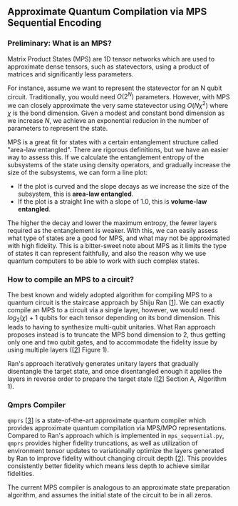 ## Approximate Quantum Compilation via MPS Sequential Encoding

### Preliminary: What is an MPS?

Matrix Product States (MPS) are 1D tensor networks which are used to approximate dense tensors, such as statevectors, using a product of matrices and significantly
less parameters.

For instance, assume we want to represent the statevector for an N qubit circuit. Traditionally, you would need $O(2^N)$ parameters. However, with MPS we can
closely approximate the very same statevector using $O(N \chi^2)$ where $\chi$ is the bond dimension. Given a modest and constant bond dimension as we increase
$N$, we achieve an exponential reducion in the number of parameters to represent the state.

MPS is a great fit for states with a certain entanglement structure called "area-law entangled". There are rigorous definitions, but we have an easier way to
assess this. If we calculate the entanglement entropy of the subsystems of the state using density operators, and gradually increase the size of the subsystems,
we can form a line plot:

- If the plot is curved and the slope decays as we increase the size of the subsystem, this is **area-law entangled**.
- If the plot is a straight line with a slope of 1.0, this is **volume-law entangled**.

The higher the decay and lower the maximum entropy, the fewer layers required as the entanglement is weaker. With this, we can easily assess what type of states are
a good for MPS, and what may not be approximated with high fidelity. This is a bitter-sweet note about MPS as it limits the type of states it can represent faithfully,
and also the reason why we use quantum computers to be able to work with such complex states.

### How to compile an MPS to a circuit?

The best known and widely adopted algorithm for compiling MPS to a quantum circuit is the staircase approach by Shiju Ran [[1]]. We can exactly compile an MPS to a
circuit via a single layer, however, we would need $log_2(\chi) + 1$ qubits for each tensor depending on its bond dimension. This leads to having to synthesize multi-qubit
unitaries. What Ran approach proposes instead is to truncate the MPS bond dimension to 2, thus getting only one and two qubit gates, and to accommodate the fidelity issue
by using multiple layers ([[2]] Figure 1).

Ran's approach iteratively generates unitary layers that gradually disentangle the target state, and once disentangled enough it applies the layers in reverse order to prepare
the target state ([[2]] Section A, Algorithm 1).

### Qmprs Compiler

`qmprs` [[3]] is a state-of-the-art approximate quantum compiler which provides approximate quantum compilation via MPS/MPO representations. Compared to Ran's approach which is implemented in `mps_sequential.py`, `qmprs` provides higher fidelity truncations, as well as utilization of environment tensor updates to variationally optimize the layers generated by Ran to improve fidelity without changing circuit depth [[2]]. This provides consistently better fidelity which means less depth to achieve similar fidelities.

The current MPS compiler is analogous to an approximate state preparation algorithm, and assumes the initial state of the circuit to be in all zeros.

[1]: https://arxiv.org/pdf/1908.07958
[2]: https://arxiv.org/pdf/2209.00595
[3]: https://github.com/Qualition/qmprs